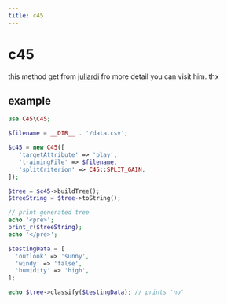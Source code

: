 ```yaml
---
title: c45
---
```


# c45

this method get from [juliardi](https://github.com/juliardi/C45) fro more detail you can visit him. thx

## example

```php
use C45\C45;

$filename = __DIR__ . '/data.csv';

$c45 = new C45([
   'targetAttribute' => 'play',
   'trainingFile' => $filename,
   'splitCriterion' => C45::SPLIT_GAIN,
]);

$tree = $c45->buildTree();
$treeString = $tree->toString();

// print generated tree
echo '<pre>';
print_r($treeString);
echo '</pre>';

$testingData = [
  'outlook' => 'sunny',
  'windy' => 'false',
  'humidity' => 'high',
];

echo $tree->classify($testingData); // prints 'no'
```
